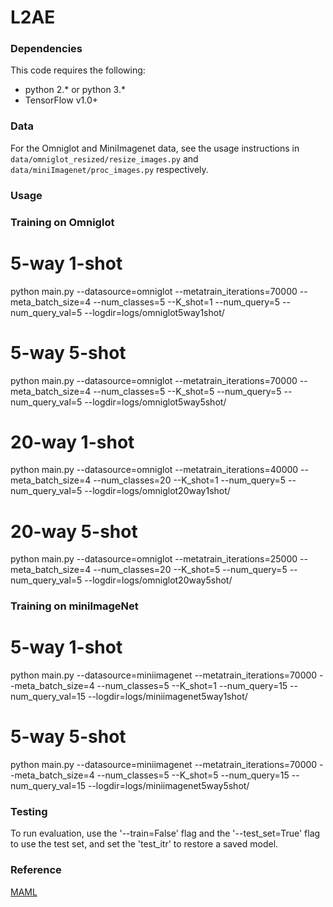 # L2AE

### Dependencies
This code requires the following:
* python 2.\* or python 3.\*
* TensorFlow v1.0+

### Data
For the Omniglot and MiniImagenet data, see the usage instructions in `data/omniglot_resized/resize_images.py` and `data/miniImagenet/proc_images.py` respectively.

### Usage

### Training on Omniglot
# 5-way 1-shot
python main.py --datasource=omniglot --metatrain_iterations=70000 --meta_batch_size=4 --num_classes=5 --K_shot=1 --num_query=5 --num_query_val=5 --logdir=logs/omniglot5way1shot/
# 5-way 5-shot
python main.py --datasource=omniglot --metatrain_iterations=70000 --meta_batch_size=4 --num_classes=5 --K_shot=5 --num_query=5 --num_query_val=5 --logdir=logs/omniglot5way5shot/
# 20-way 1-shot
python main.py --datasource=omniglot --metatrain_iterations=40000 --meta_batch_size=4 --num_classes=20 --K_shot=1 --num_query=5 --num_query_val=5 --logdir=logs/omniglot20way1shot/
# 20-way 5-shot
python main.py --datasource=omniglot --metatrain_iterations=25000 --meta_batch_size=4 --num_classes=20 --K_shot=5 --num_query=5 --num_query_val=5 --logdir=logs/omniglot20way5shot/

### Training on miniImageNet
# 5-way 1-shot
python main.py --datasource=miniimagenet --metatrain_iterations=70000 --meta_batch_size=4 --num_classes=5 --K_shot=1 --num_query=15 --num_query_val=15 --logdir=logs/miniimagenet5way1shot/
# 5-way 5-shot
python main.py --datasource=miniimagenet --metatrain_iterations=70000 --meta_batch_size=4 --num_classes=5 --K_shot=5 --num_query=15 --num_query_val=15 --logdir=logs/miniimagenet5way5shot/

### Testing
To run evaluation, use the '--train=False' flag and the '--test_set=True' flag to use the test set, and set the 'test_itr' to restore a saved model.

### Reference
[MAML](https://github.com/cbfinn/maml)